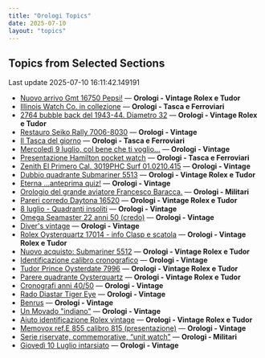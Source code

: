 ```yaml
---
title: "Orologi Topics"
date: 2025-07-10
layout: "topics"
---
```


## Topics from Selected Sections

Last update 2025-07-10 16:11:42.149191

- [Nuovo arrivo Gmt 16750 Pepsi!](https://orologi.forumfree.it/?t=80750096) — **Orologi - Vintage Rolex e Tudor**
- [Illinois Watch Co. in collezione](https://orologi.forumfree.it/?t=80756717) — **Orologi - Tasca e Ferroviari**
- [2764 bubble back del 1943-44. Diametro 32](https://orologi.forumfree.it/?t=80755099) — **Orologi - Vintage Rolex e Tudor**
- [Restauro Seiko Rally 7006-8030](https://orologi.forumfree.it/?t=80736375) — **Orologi - Vintage**
- [Il Tasca del giorno](https://orologi.forumfree.it/?t=80702163) — **Orologi - Tasca e Ferroviari**
- [Mercoledì 9 luglio, col bene che ti voglio...](https://orologi.forumfree.it/?t=80755373) — **Orologi - Vintage**
- [Presentazione Hamilton pocket watch](https://orologi.forumfree.it/?t=80737325) — **Orologi - Tasca e Ferroviari**
- [Zenith El Primero Cal. 3019PHC Surf 01.0210.415](https://orologi.forumfree.it/?t=80756540) — **Orologi - Vintage**
- [Dubbio quadrante Submariner 5513](https://orologi.forumfree.it/?t=80739615) — **Orologi - Vintage Rolex e Tudor**
- [Eterna ...anteprima quiz!](https://orologi.forumfree.it/?t=80660771) — **Orologi - Vintage**
- [Orologio del grande aviatore Francesco Baracca.](https://orologi.forumfree.it/?t=79186297) — **Orologi - Militari**
- [Pareri corredo Daytona 16520](https://orologi.forumfree.it/?t=80751060) — **Orologi - Vintage Rolex e Tudor**
- [8 luglio - Quadranti insoliti](https://orologi.forumfree.it/?t=80754462) — **Orologi - Vintage**
- [Omega Seamaster 22 anni 50 (credo)](https://orologi.forumfree.it/?t=80756326) — **Orologi - Vintage**
- [Diver's vintage](https://orologi.forumfree.it/?t=71608461) — **Orologi - Vintage**
- [Rolex Oysterquartz 17014 - info Clasp e scatola](https://orologi.forumfree.it/?t=80754601) — **Orologi - Vintage Rolex e Tudor**
- [Nuovo acquisto: Submariner 5512](https://orologi.forumfree.it/?t=80753973) — **Orologi - Vintage Rolex e Tudor**
- [Identificazione calibro cronografico](https://orologi.forumfree.it/?t=80756699) — **Orologi - Vintage**
- [Tudor Prince Oysterdate 7996](https://orologi.forumfree.it/?t=80756167) — **Orologi - Vintage Rolex e Tudor**
- [Parere quadrante Oysterquartz](https://orologi.forumfree.it/?t=79728291) — **Orologi - Vintage Rolex e Tudor**
- [Cronografi anni 40/50](https://orologi.forumfree.it/?t=80740948) — **Orologi - Vintage**
- [Rado Diastar Tiger Eye](https://orologi.forumfree.it/?t=80755140) — **Orologi - Vintage**
- [Benrus](https://orologi.forumfree.it/?t=80755934) — **Orologi - Vintage**
- [Un Movado "indiano"](https://orologi.forumfree.it/?t=68413888) — **Orologi - Vintage**
- [Aiuto identificazione Rolex vintage](https://orologi.forumfree.it/?t=80756127) — **Orologi - Vintage Rolex e Tudor**
- [Memovox ref.E 855 calibro 815 (presentazione)](https://orologi.forumfree.it/?t=80462539) — **Orologi - Vintage**
- [Serie riservate, commemorative, “unit watch”](https://orologi.forumfree.it/?t=70708713) — **Orologi - Militari**
- [Giovedì 10 Luglio intarsiato](https://orologi.forumfree.it/?t=80756250) — **Orologi - Vintage**
